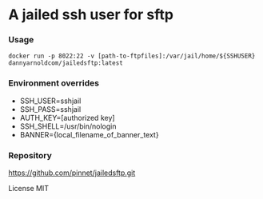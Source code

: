 # A jailed ssh user for sftp  

### Usage

    docker run -p 8022:22 -v [path-to-ftpfiles]:/var/jail/home/${SSHUSER} dannyarnoldcom/jailedsftp:latest

### Environment overrides

 - SSH_USER=sshjail
 - SSH_PASS=sshjail
 - AUTH_KEY=[authorized key]
 - SSH_SHELL=/usr/bin/nologin
 - BANNER={local_filename_of_banner_text}
### Repository

<https://github.com/pinnet/jailedsftp.git>

License MIT
